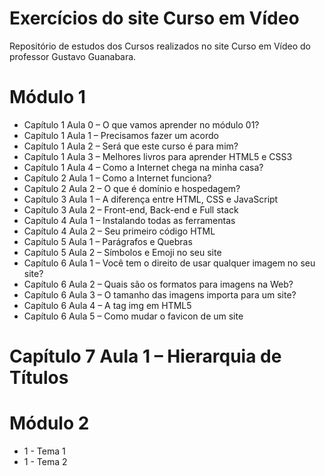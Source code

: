 # Exercícios do site Curso em Vídeo
 Repositório de estudos dos Cursos realizados no site Curso em Vídeo do professor Gustavo Guanabara.

# Módulo 1

* Capítulo 1 Aula 0 – O que vamos aprender no módulo 01?
* Capítulo 1 Aula 1 – Precisamos fazer um acordo
* Capítulo 1 Aula 2 – Será que este curso é para mim?
* Capítulo 1 Aula 3 – Melhores livros para aprender HTML5 e CSS3
* Capítulo 1 Aula 4 – Como a Internet chega na minha casa?
* Capítulo 2 Aula 1 – Como a Internet funciona?
* Capítulo 2 Aula 2 – O que é domínio e hospedagem?
* Capítulo 3 Aula 1 – A diferença entre HTML, CSS e JavaScript
* Capítulo 3 Aula 2 – Front-end, Back-end e Full stack
* Capítulo 4 Aula 1 – Instalando todas as ferramentas
* Capítulo 4 Aula 2 – Seu primeiro código HTML
* Capítulo 5 Aula 1 – Parágrafos e Quebras
* Capítulo 5 Aula 2 – Símbolos e Emoji no seu site
* Capítulo 6 Aula 1 – Você tem o direito de usar qualquer imagem no seu site?
* Capítulo 6 Aula 2 – Quais são os formatos para imagens na Web?
* Capítulo 6 Aula 3 – O tamanho das imagens importa para um site?
* Capítulo 6 Aula 4 – A tag img em HTML5
* Capítulo 6 Aula 5 – Como mudar o favicon de um site

# Capítulo 7 Aula 1 – Hierarquia de Títulos

# Módulo 2
* 1 - Tema 1
* 1 - Tema 2
